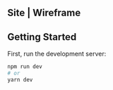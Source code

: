 ## Site | Wireframe

## Getting Started

First, run the development server:

```bash
npm run dev
# or
yarn dev
```


